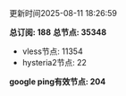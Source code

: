更新时间2025-08-11 18:26:59

**总订阅: 188**
**总节点: 35348**
- vless节点: 11354
- hysteria2节点: 22

**google ping有效节点: 204**
